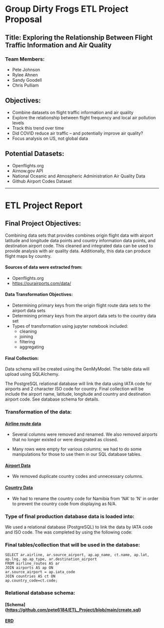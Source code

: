 # Group Dirty Frogs ETL Project Proposal

## Title: Exploring the Relationship Between Flight Traffic Information and Air Quality

### Team Members:
- Pete Johnson
- Rylee Ahnen
- Sandy Goodell
- Chris Pulliam

## Objectives:
- Combine datasets on flight traffic information and air quality
- Explore the relationship between flight frequency and local air pollution levels
- Track this trend over time
- Did COVID reduce air traffic – and potentially improve air quality?
- Focus analysis on US, not global data

## Potential Datasets:
- Openflights.org
- Airnow.gov API
- National Oceanic and Atmospheric Administration Air Quality Data
- Github Airport Codes Dataset

<hr ---/>


# ETL Project Report

## Final Project Objectives:

Combining data sets that provides combines origin flight data with airport latitude and longitude data points and country information data points, and destination airport code. This cleaned and integrated data can be used to provide analysis with air quality data. Additionally, this data can produce flight maps by country.

#### Sources of data were extracted from:

- Openflights.org
- https://ourairports.com/data/

#### Data Transformation Objectives:

- Determining primary keys from the origin flight route data sets to the airport data sets
- Determining primary keys from the airport data sets to the country data set
- Types of transformation using jupyter notebook included:
    - cleaning
    - joining
    - filtering
    - aggregating

#### Final Collection:

Data schema will be created using the GenMyModel. The table data will upload using SQLAlchemy.

The PostgreSQL relational database will link the data using IATA code for airports and 2 character ISO code for country.  Final collection will be include the airport name, latitude, longitude and country and destination airport code. See database schema for details.

### Transformation of the data:
#### [Airline route data](https://github.com/pete6184/ETL_Project/blob/main/Data/routes.csv)

- Several columns were removed and renamed. We also removed airports that no longer existed or were designated as closed.

- Many rows were empty for various columns; we had to do some manipulations for those to use them in our SQL database tables.

#### [Airport Data](https://github.com/pete6184/ETL_Project/blob/main/Data/airports.csv)


- We removed duplicate country codes and unnecessary columns.


#### [Country Data](https://github.com/pete6184/ETL_Project/blob/main/Data/countries.csv)

- We had to rename the country code for Namibia from 'NA' to 'N' in order to prevent the country code from displaying as N/A.


### Type of final production database data is loaded into:

We used a relational database (PostgreSQL) to link the data by IATA code and ISO code. The was completed by using the following code:



### Final tables/collection that will be used in the database:
~~~
SELECT ar.airline, ar.source_airport, ap.ap_name, ct.name, ap.lat, ap.lng, ap.ap_type, ar.destination_airport
FROM airline_routes AS ar
JOIN airports AS ap ON
ar.source_airport = ap.iata_code
JOIN countries AS ct ON
ap.country_code=ct.code;
~~~


### Relational database schema:
#### [Schema] (https://github.com/pete6184/ETL_Project/blob/main/create.sql)

#### [ERD](https://github.com/pete6184/ETL_Project/blob/main/Data/ERD_Airline_ETL.png)
